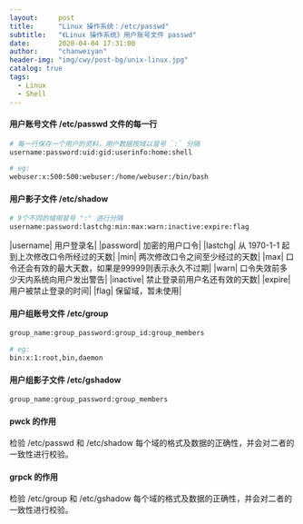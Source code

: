 ```yaml
---
layout:     post
title:      "Linux 操作系统：/etc/passwd"
subtitle:   "《Linux 操作系统》用户账号文件 passwd"
date:       2020-04-04 17:31:00
author:     "chanweiyan"
header-img: "img/cwy/post-bg/unix-linux.jpg"
catalog: true
tags:
  - Linux
  - Shell
---
```


#### 用户账号文件 /etc/passwd 文件的每一行

```bash
# 每一行保存一个用户的资料，用户数据按域以冒号 `:` 分隔
username:password:uid:gid:userinfo:home:shell

# eg:
webuser:x:500:500:webuser:/home/webuser:/bin/bash
```

#### 用户影子文件 /etc/shadow

```bash
# 9个不同的域用冒号 ":" 进行分隔
username:password:lastchg:min:max:warn:inactive:expire:flag
```

|username| 用户登录名|
|password| 加密的用户口令|
|lastchg| 从 1970-1-1 起到上次修改口令所经过的天数|
|min| 两次修改口令之间至少经过的天数|
|max| 口令还会有效的最大天数，如果是99999则表示永久不过期|
|warn| 口令失效前多少天内系统向用户发出警告|
|inactive| 禁止登录前用户名还有效的天数|
|expire| 用户被禁止登录的时间|
|flag| 保留域，暂未使用|


#### 用户组账号文件 /etc/group

```bash
group_name:group_password:group_id:group_members

# eg:
bin:x:1:root,bin,daemon
```

#### 用户组影子文件 /etc/gshadow

```bash
group_name:group_password:group_members
```

#### pwck 的作用

检验 /etc/passwd 和 /etc/shadow 每个域的格式及数据的正确性，并会对二者的一致性进行校验。

#### grpck 的作用

检验 /etc/group 和 /etc/gshadow 每个域的格式及数据的正确性，并会对二者的一致性进行校验。
